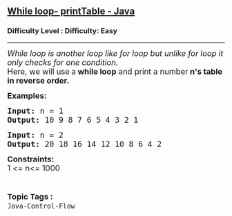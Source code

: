 <h2><a href="https://www.geeksforgeeks.org/problems/while-loop-printtable-java/1?page=1&difficulty=Easy&status=unsolved&sortBy=submissions">While loop- printTable - Java</a></h2><h3>Difficulty Level : Difficulty: Easy</h3><hr><div class="problems_problem_content__Xm_eO"><p><em><span style="font-size: 18px;">While loop is another loop like for loop but unlike for loop it only checks for one condition.<br></span></em><span style="font-size: 18px;">Here, we will use<strong>&nbsp;</strong>a<strong> while loop</strong> and print a number<strong> n's table in reverse order.</strong></span></p>
<p><span style="font-size: 18px;"><strong>Examples:</strong></span></p>
<pre><span style="font-size: 18px;"><strong>Input: </strong>n =<strong> </strong>1</span>
<span style="font-size: 18px;"><strong><span style="font-size: 18px;">Output:</span> </strong></span><span style="font-size: 18px;">10 9 8 7 6 5 4 3 2 1</span></pre>
<pre><span style="font-size: 18px;"><strong>Input: </strong>n =<strong> </strong>2</span>
<span style="font-size: 18px;"><strong>Output: </strong></span><span style="font-size: 18px;">20 18 16 14 12 10 8 6 4 2</span></pre>
<p><span style="font-size: 18px;"><strong>Constraints:</strong><br>1 &lt;= n&lt;= 1000</span></p></div><br><p><span style=font-size:18px><strong>Topic Tags : </strong><br><code>Java-Control-Flow</code>&nbsp;